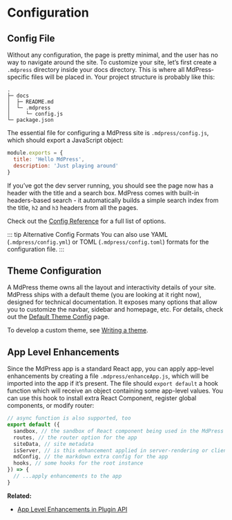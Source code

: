 # Configuration

## Config File

Without any configuration, the page is pretty minimal, and the user has no way to navigate around the site. To customize your site, let’s first create a `.mdpress` directory inside your docs directory. This is where all MdPress-specific files will be placed in. Your project structure is probably like this:

```
.
├─ docs
│  ├─ README.md
│  └─ .mdpress
│     └─ config.js
└─ package.json
```

The essential file for configuring a MdPress site is `.mdpress/config.js`, which should export a JavaScript object:

``` js
module.exports = {
  title: 'Hello MdPress',
  description: 'Just playing around'
}
```

If you’ve got the dev server running, you should see the page now has a header with the title and a search box. MdPress comes with built-in headers-based search - it automatically builds a simple search index from the title, `h2` and `h3` headers from all the pages.

Check out the [Config Reference](../config/README.md) for a full list of options.

::: tip Alternative Config Formats
You can also use YAML (`.mdpress/config.yml`) or TOML (`.mdpress/config.toml`) formats for the configuration file.
:::

## Theme Configuration

A MdPress theme owns all the layout and interactivity details of your site. MdPress ships with a default theme (you are looking at it right now), designed for technical documentation. It exposes many options that allow you to customize the navbar, sidebar and homepage, etc. For details, check out the [Default Theme Config](../theme/default-theme-config.md) page.

To develop a custom theme, see [Writing a theme](../theme/writing-a-theme.md).

## App Level Enhancements

Since the MdPress app is a standard React app, you can apply app-level enhancements by creating a file `.mdpress/enhanceApp.js`, which will be imported into the app if it’s present. The file should `export default` a hook function which will receive an object containing some app-level values. You can use this hook to install extra React Component, register global components, or modify router:

``` js
// async function is also supported, too
export default ({
  sandbox, // the sandbox of React component being used in the MdPress app
  routes, // the router option for the app
  siteData, // site metadata
  isServer, // is this enhancement applied in server-rendering or client
  mdConfig, // the markdown extra config for the app
  hooks, // some hooks for the root instance
}) => {
  // ...apply enhancements to the app
}
```

**Related:**

- [App Level Enhancements in Plugin API](../plugin/option-api.md#enhanceappfiles)
